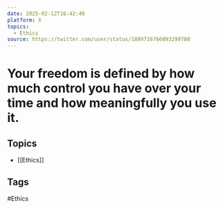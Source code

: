 ```yaml
---
date: 2025-02-12T16:42:40
platform: X
topics:
  - Ethics
source: https://twitter.com/user/status/1889716766093299780
---
```

# Your freedom is defined by how much control you have over your time and how meaningfully you use it.

## Topics
- [[Ethics]]

## Tags
#Ethics
